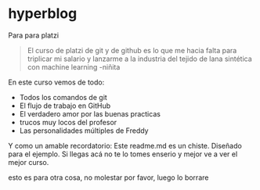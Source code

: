 # hyperblog
Para para platzi
> El curso de platzi de git y de github es lo que me hacia falta para triplicar mi salario y lanzarme a la industria del tejido de lana sintética con machine learning
> -niñita 

En este curso vemos de todo:

* Todos los comandos de git
* El flujo de trabajo en GitHub
* El verdadero amor por las buenas practicas
* trucos muy locos del profesor
* Las personalidades múltiples de Freddy

Y como un amable recordatorio: Este readme.md es un chiste. Diseñado para el ejemplo. Si llegas acá no te lo tomes enserio y mejor ve a ver el mejor curso.

esto es para otra cosa, no molestar por favor, luego lo borrare